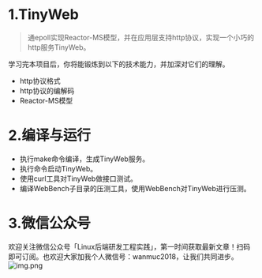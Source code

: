 # 1.TinyWeb
> 通epoll实现Reactor-MS模型，并在应用层支持http协议，实现一个小巧的http服务TinyWeb。

学习完本项目后，你将能锻炼到以下的技术能力，并加深对它们的理解。
- http协议格式
- http协议的编解码
- Reactor-MS模型

# 2.编译与运行
- 执行make命令编译，生成TinyWeb服务。
- 执行命令启动TinyWeb。
- 使用curl工具对TinyWeb做接口测试。
- 编译WebBench子目录的压测工具，使用WebBench对TinyWeb进行压测。

# 3.微信公众号
欢迎关注微信公众号「Linux后端研发工程实践」，第一时间获取最新文章！扫码即可订阅。也欢迎大家加我个人微信号：wanmuc2018，让我们共同进步。
![img.png](https://github.com/wanmuc/TinyWeb/blob/main/mp_account.png#pic_center=660*180)